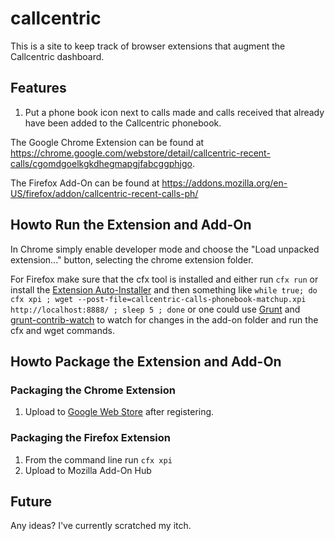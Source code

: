 callcentric
===========

This is a site to keep track of browser extensions that augment the Callcentric dashboard.

## Features
1. Put a phone book icon next to calls made and calls received that already have been added to the Callcentric phonebook.

The Google Chrome Extension can be found at https://chrome.google.com/webstore/detail/callcentric-recent-calls/cgomdgoelkgkdhegmapgjfabcggphjgo.

The Firefox Add-On can be found at https://addons.mozilla.org/en-US/firefox/addon/callcentric-recent-calls-ph/

## Howto Run the Extension and Add-On
In Chrome simply enable developer mode and choose the "Load unpacked extension..." button, selecting the chrome extension folder.

For Firefox make sure that the cfx tool is installed and either run `cfx run` or install the [Extension Auto-Installer](https://addons.mozilla.org/en-US/firefox/addon/autoinstaller/) and then something like `while true; do cfx xpi ; wget --post-file=callcentric-calls-phonebook-matchup.xpi http://localhost:8888/ ; sleep 5 ; done` or one could use [Grunt](http://gruntjs.com/) and [grunt-contrib-watch](https://github.com/gruntjs/grunt-contrib-watch) to watch for changes in the add-on folder and run the cfx and wget commands.

## Howto Package the Extension and Add-On

### Packaging the Chrome Extension
1. Upload to [Google Web Store](https://chrome.google.com/webstore/developer/dashboard) after registering.

### Packaging the Firefox Extension
1. From the command line run `cfx xpi`
2. Upload to Mozilla Add-On Hub

## Future
Any ideas? I've currently scratched my itch.
